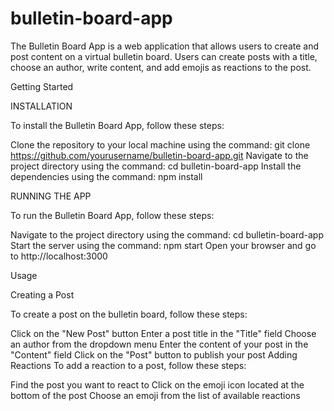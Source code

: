 # bulletin-board-app


The Bulletin Board App is a web application that allows users to create and post content on a virtual bulletin board. Users can create posts with a title, choose an author, write content, and add emojis as reactions to the post.

Getting Started

INSTALLATION

To install the Bulletin Board App, follow these steps:

Clone the repository to your local machine using the command: git clone https://github.com/yourusername/bulletin-board-app.git
Navigate to the project directory using the command: cd bulletin-board-app
Install the dependencies using the command: npm install

RUNNING THE APP

To run the Bulletin Board App, follow these steps:

Navigate to the project directory using the command: cd bulletin-board-app
Start the server using the command: npm start
Open your browser and go to http://localhost:3000

Usage

Creating a Post

To create a post on the bulletin board, follow these steps:

Click on the "New Post" button
Enter a post title in the "Title" field
Choose an author from the dropdown menu
Enter the content of your post in the "Content" field
Click on the "Post" button to publish your post
Adding Reactions
To add a reaction to a post, follow these steps:

Find the post you want to react to
Click on the emoji icon located at the bottom of the post
Choose an emoji from the list of available reactions
